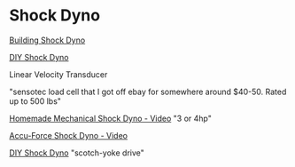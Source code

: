 # Shock Dyno

[Building Shock Dyno](http://www.hotrod.com/articles/82884-buildling-shock-dyno/)

[DIY Shock Dyno](http://honda-tech.com/road-racing-autocross-time-attack-19/diy-shock-dyno-2325055/)

Linear Velocity Transducer

"sensotec load cell that I got off ebay for somewhere around $40-50. Rated up to 500 lbs"

[Homemade Mechanical Shock Dyno - Video](https://www.youtube.com/watch?v=SV0FXGfSN38) "3 or 4hp"

[Accu-Force Shock Dyno - Video](https://www.youtube.com/watch?v=2L_S78RpUcU)

[DIY Shock Dyno](https://www.eng-tips.com/viewthread.cfm?qid=357653) "scotch-yoke drive"
